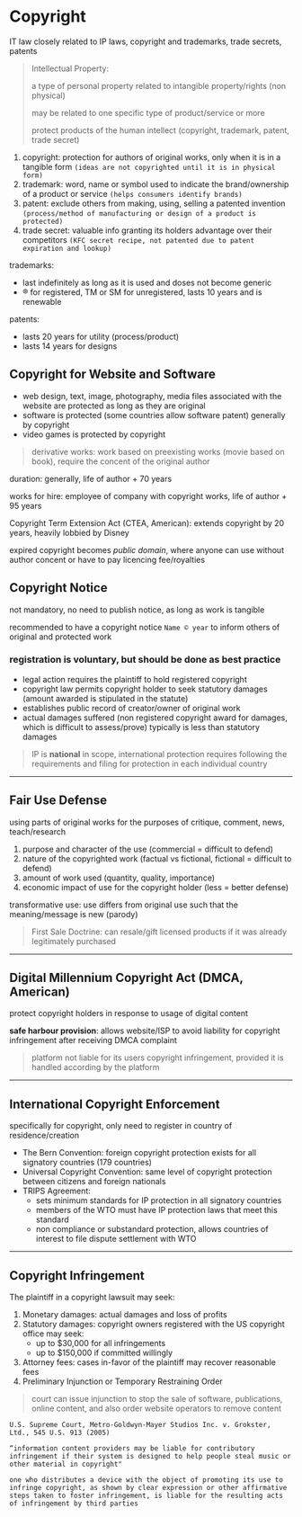 # Copyright

IT law closely related to IP laws, copyright and trademarks, trade secrets, patents

> Intellectual Property:
>
> a type of personal property related to intangible property/rights (non physical)
>
> may be related to one specific type of product/service or more
>
> protect products of the human intellect (copyright, trademark, patent, trade secret)

1. copyright: protection for authors of original works, only when it is in a tangible form ``` (ideas are not copyrighted until it is in physical form) ```
1. trademark: word, name or symbol used to indicate the brand/ownership of a product or service ``` (helps consumers identify brands) ```
1. patent: exclude others from making, using, selling a patented invention ``` (process/method of manufacturing or design of a product is protected) ```
1. trade secret: valuable info granting its holders advantage over their competitors ``` (KFC secret recipe, not patented due to patent expiration and lookup) ```

trademarks:

* last indefinitely as long as it is used and doses not become generic
* ® for registered, TM or SM for unregistered, lasts 10 years and is renewable

patents:

* lasts 20 years for utility (process/product)
* lasts 14 years for designs

## Copyright for Website and Software

* web design, text, image, photography, media files associated with the website are protected as long as they are original
* software is protected (some countries allow software patent) generally by copyright
* video games is protected by copyright

> derivative works: work based on preexisting works (movie based on book), require the concent of the original author

duration: generally, life of author + 70 years

works for hire: employee of company with copyright works, life of author + 95 years

Copyright Term Extension Act (CTEA, American): extends copyright by 20 years, heavily lobbied by Disney

expired copyright becomes *public domain*, where anyone can use without author concent or have to pay licencing fee/royalties

## Copyright Notice

not mandatory, no need to publish notice, as long as work is tangible

recommended to have a copyright notice ``` Name © year ``` to inform others of original and protected work

### registration is voluntary, but should be done as best practice

* legal action requires the plaintiff to hold registered copyright
* copyright law permits copyright holder to seek statutory damages (amount awarded is stipulated in the statute)
* establishes public record of creator/owner of original work
* actual damages suffered (non registered copyright award for damages, which is difficult to assess/prove) typically is less than statutory damages

> IP is **national** in scope, international protection requires following the requirements and filing for protection in each individual country

---

## Fair Use Defense

using parts of original works for the purposes of critique, comment, news, teach/research

1. purpose and character of the use (commercial = difficult to defend)
1. nature of the copyrighted work (factual vs fictional, fictional = difficult to defend)
1. amount of work used (quantity, quality, importance)
1. economic impact of use for the copyright holder (less = better defense)

transformative use: use differs from original use such that the meaning/message is new (parody)

> First Sale Doctrine: can resale/gift licensed products if it was already legitimately purchased

---

## Digital Millennium Copyright Act (DMCA, American)

protect copyright holders in response to usage of digital content

**safe harbour provision**: allows website/ISP to avoid liability for copyright infringement after receiving DMCA complaint

> platform not liable for its users copyright infringement, provided it is handled according by the platform

---

## International Copyright Enforcement

specifically for copyright, only need to register in country of residence/creation

* The Bern Convention: foreign copyright protection exists for all signatory countries (179 countries)
* Universal Copyright Convention: same level of copyright protection between citizens and foreign nationals
* TRIPS Agreement:
  * sets minimum standards for IP protection in all signatory countries
  * members of the WTO must have IP protection laws that meet this standard
  * non compliance or substandard protection, allows countries of interest to file dispute settlement with WTO

---

## Copyright Infringement

The plaintiff in a copyright lawsuit may seek:

1. Monetary damages: actual damages and loss of profits
1. Statutory damages: copyright owners registered with the US copyright office may seek:
    * up to $30,000 for all infringements
    * up to $150,000 if committed willingly
1. Attorney fees: cases in-favor of the plaintiff may recover reasonable fees
1. Preliminary Injunction or Temporary Restraining Order

> court can issue injunction to stop the sale of software, publications, online content, and also order website operators to remove content

```text
U.S. Supreme Court, Metro-Goldwyn-Mayer Studios Inc. v. Grokster, Ltd., 545 U.S. 913 (2005)

“information content providers may be liable for contributory infringement if their system is designed to help people steal music or other material in copyright"

one who distributes a device with the object of promoting its use to infringe copyright, as shown by clear expression or other affirmative steps taken to foster infringement, is liable for the resulting acts of infringement by third parties
```

